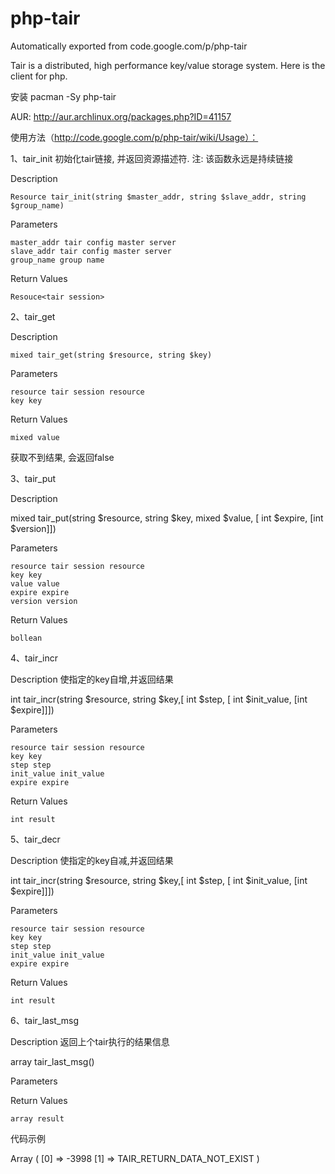 # php-tair
Automatically exported from code.google.com/p/php-tair

Tair is a distributed, high performance key/value storage system.
Here is the client for php.


安装
 pacman -Sy php-tair
 
 AUR: http://aur.archlinux.org/packages.php?ID=41157 
 
 
 
使用方法（http://code.google.com/p/php-tair/wiki/Usage）：

1、tair_init
初始化tair链接, 并返回资源描述符. 注: 该函数永远是持续链接

Description

    Resource tair_init(string $master_addr, string $slave_addr, string $group_name) 

Parameters

    master_addr tair config master server
    slave_addr tair config master server
    group_name group name 

Return Values

    Resouce<tair session> 

2、tair_get

Description

    mixed tair_get(string $resource, string $key) 

Parameters

    resource tair session resource
    key key 

Return Values

    mixed value 

获取不到结果, 会返回false

3、tair_put

Description

 mixed tair_put(string $resource, string $key, mixed $value, [ int $expire, [int $version]]) 

Parameters

    resource tair session resource
    key key
    value value
    expire expire
    version version 

Return Values

    bollean 

4、tair_incr

Description 使指定的key自增,并返回结果

 int tair_incr(string $resource, string $key,[ int $step, [ int $init_value, [int $expire]]]) 

Parameters

    resource tair session resource
    key key
    step step
    init_value init_value
    expire expire 

Return Values

    int result 

5、tair_decr

Description 使指定的key自减,并返回结果

int tair_incr(string $resource, string $key,[ int $step, [ int $init_value, [int $expire]]]) 

Parameters

    resource tair session resource
    key key
    step step
    init_value init_value
    expire expire 

Return Values

    int result 

6、tair_last_msg

Description 返回上个tair执行的结果信息

 array tair_last_msg() 

Parameters

Return Values

    array result 

代码示例

 <?php
 $rs = tair_init('10.0.0.210',null,'group_1');
 
 $value = tair_get($rs,'key_not_exists');
 
 if($value*false){
      print_r(tair_last_msg());
 }
 ?>

 Array
 (
     [0] => -3998
     [1] => TAIR_RETURN_DATA_NOT_EXIST
 )

